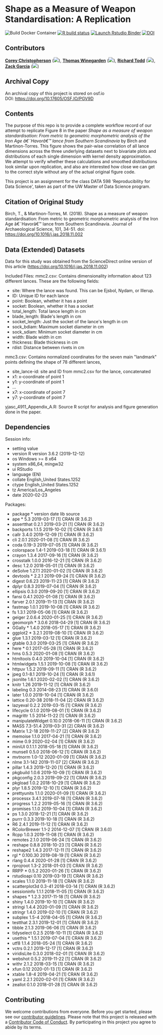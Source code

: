 # Shape as a Measure of Weapon Standardisation: A Replication

<!-- badges: start -->
![Build Docker Container](https://github.com/UW-MSDS-DATA-598-Reproducibility-WI20/Christopherson-Garcia-Todd-Winegarden-replication-project/workflows/Build-Docker-Container/badge.svg)
[![R build status](https://github.com/rcctodd/-Christopherson-Garcia-Todd-Winegarden-replication-project/workflows/R-CMD-check/badge.svg)](https://github.com/rcctodd/-Christopherson-Garcia-Todd-Winegarden-replication-project/actions)
[![Launch Rstudio Binder](http://mybinder.org/badge_logo.svg)](https://mybinder.org/v2/gh/rcctodd/-Christopherson-Garcia-Todd-Winegarden-replication-project/master?urlpath=rstudio)
[![DOI](https://img.shields.io/badge/OSF-DOI%3A%2010.17605%2FOSF.IO%2FXXXX-brightgreen)](https://doi.org/10.17605/OSF.IO/XXXX)
<!-- badges: end -->
 
## Contributors

[__Corey Christopherson__](https://github.com/chrico7 "Corey Christopherson on Github") ([![](https://orcid.org/sites/default/files/images/orcid_16x16.png)](https://orcid.org/0000-0001-6470-1146)), [__Thomas Winegarden__](https://github.com/ThomasWinegarden "Thomas Winegarden on Github")  ([![](https://orcid.org/sites/default/files/images/orcid_16x16.png)](https://orcid.org/0000-0003-1912-1964)), [__Richard Todd__](https://github.com/rcctodd "Richard Todd on Github")  ([![](https://orcid.org/sites/default/files/images/orcid_16x16.png)](https://orcid.org/0000-0003-2083-9631)), [__Zack Garcia__](https://github.com/zacharyfgarcia "Zack Garcia on Github")  ([![](https://orcid.org/sites/default/files/images/orcid_16x16.png)](https://orcid.org/0000-0002-6538-5592))

## Archival Copy

An archival copy of this project is stored on osf.io  
DOI: https://doi.org/10.17605/OSF.IO/PGV9D

## Contents

The purpose of this repo is to provide a complete workflow record of our attempt to replicate Figure 8 in the paper _Shape as a measure of weapon standardisation: From metric to geometric morphometric analysis of the Iron Age â€˜Havorâ€™ lance from Southern Scandinavia_ by Birch and Martinon-Torres. This figure shows the pair-wise correlation of all lance dimensions across the three underlying datasets next to bivariate plots and distributions of each single dimension with kernel density approximation. We attempt to verify whether these calculations and smoothed distributions look similar upon replication, and also are interested how close we can get to the correct style without any of the actual original figure code.

This project is an assignment for the class DATA 598 'Reproducibility for Data Science', taken as part of the UW Master of Data Science program.

## Citation of Original Study

Birch, T., & Martinon-Torres, M. (2018). Shape as a measure of weapon standardisation: From 
    metric to geometric morphometric analysis of the Iron Age â€˜Havorâ€™ lance from Southern
    Scandinavia. Journal of Archaeological Science, 101, 34-51. doi: 
    https://doi.org/10.1016/j.jas.2018.11.002


## Data (Extended) Datasets

Data for this study was obtained from the ScienceDirect online version of this article (https://doi.org/10.1016/j.jas.2018.11.002)

Included Files:
mmc2.csv: Contains dimensionality information about 123 different lances. These are the following fields: 

- site: Where the lance was found. This can be Ejsbol, Nydam, or Illerup. 
- ID: Unique ID for each lance
- point: Boolean, whether it has a point
- socket: Boolean, whether it has a socket 
- total_length: Total lance length in cm
- blade_length: Blade's length in cm
- socket_length: Just the socket of the lance's length in cm
- sock_bdiam: Maximum socket diameter in cm
- sock_sdiam: Minimum socket diameter in cm
- width: Blade width in cm
- thickness: Blade thickness in cm
- rdist: Distance between rivets in cm
	
mmc3.csv: Contains normalized coordinates for the seven main "landmark" points defining the shape of 78 different lances,
- site_lance-id: site and ID from mmc2.csv for the lance, concatenated
- x1: x-coordinate of point 1
- y1: y-coordinate of point 1
- ...
- x7: x-coordinate of point 7
- y7: y-coordinate of point 7

yjasc_4911_Appendix_A.R: Source R script for analysis and figure generation done in the paper. 

## Dependencies

Session info:
- setting  value                       
- version  R version 3.6.2 (2019-12-12)
- os       Windows >= 8 x64            
- system   x86_64, mingw32             
- ui       RStudio                     
- language (EN)                        
- collate  English_United States.1252  
- ctype    English_United States.1252  
- tz       America/Los_Angeles         
- date     2020-02-23                  

Packages:
- package          * version  date       lib source        
- ape              * 5.3      2019-03-17 [1] CRAN (R 3.6.2)
- assertthat         0.2.1    2019-03-21 [1] CRAN (R 3.6.2)
- backports          1.1.5    2019-10-02 [1] CRAN (R 3.6.1)
- callr              3.4.0    2019-12-09 [1] CRAN (R 3.6.2)
- cli                2.0.1    2020-01-08 [1] CRAN (R 3.6.2)
- coda               0.19-3   2019-07-05 [1] CRAN (R 3.6.2)
- colorspace         1.4-1    2019-03-18 [1] CRAN (R 3.6.1)
- crayon             1.3.4    2017-09-16 [1] CRAN (R 3.6.2)
- crosstalk          1.0.0    2016-12-21 [1] CRAN (R 3.6.2)
- desc               1.2.0    2018-05-01 [1] CRAN (R 3.6.2)
- deSolve            1.27.1   2020-01-02 [1] CRAN (R 3.6.2)
- devtools         * 2.2.1    2019-09-24 [1] CRAN (R 3.6.2)
- digest             0.6.23   2019-11-23 [1] CRAN (R 3.6.2)
- dplyr              0.8.3    2019-07-04 [1] CRAN (R 3.6.2)
- ellipsis           0.3.0    2019-09-20 [1] CRAN (R 3.6.2)
- fansi              0.4.1    2020-01-08 [1] CRAN (R 3.6.2)
- farver             2.0.1    2019-11-13 [1] CRAN (R 3.6.2)
- fastmap            1.0.1    2019-10-08 [1] CRAN (R 3.6.2)
- fs                 1.3.1    2019-05-06 [1] CRAN (R 3.6.2)
- geiger             2.0.6.4  2020-01-25 [1] CRAN (R 3.6.2)
- geomorph         * 3.0.6    2018-04-29 [1] CRAN (R 3.6.2)
- GGally           * 1.4.0    2018-05-17 [1] CRAN (R 3.6.2)
- ggplot2          * 3.2.1    2019-08-10 [1] CRAN (R 3.6.2)
- glue               1.3.1    2019-03-12 [1] CRAN (R 3.6.2)
- gtable             0.3.0    2019-03-25 [1] CRAN (R 3.6.2)
- here             * 0.1      2017-05-28 [1] CRAN (R 3.6.2)
- hms                0.5.3    2020-01-08 [1] CRAN (R 3.6.2)
- htmltools          0.4.0    2019-10-04 [1] CRAN (R 3.6.2)
- htmlwidgets        1.5.1    2019-10-08 [1] CRAN (R 3.6.2)
- httpuv             1.5.2    2019-09-11 [1] CRAN (R 3.6.2)
- jpeg               0.1-8.1  2019-10-24 [1] CRAN (R 3.6.1)
- jsonlite           1.6.1    2020-02-02 [1] CRAN (R 3.6.2)
- knitr              1.26     2019-11-12 [1] CRAN (R 3.6.2)
- labeling           0.3      2014-08-23 [1] CRAN (R 3.6.0)
- later              1.0.0    2019-10-04 [1] CRAN (R 3.6.2)
- lattice            0.20-38  2018-11-04 [2] CRAN (R 3.6.2)
- lazyeval           0.2.2    2019-03-15 [1] CRAN (R 3.6.2)
- lifecycle          0.1.0    2019-08-01 [1] CRAN (R 3.6.2)
- magrittr           1.5      2014-11-22 [1] CRAN (R 3.6.2)
- manipulateWidget   0.10.0   2018-06-11 [1] CRAN (R 3.6.2)
- MASS               7.3-51.4 2019-03-31 [2] CRAN (R 3.6.2)
- Matrix             1.2-18   2019-11-27 [2] CRAN (R 3.6.2)
- memoise            1.1.0    2017-04-21 [1] CRAN (R 3.6.2)
- mime               0.9      2020-02-04 [1] CRAN (R 3.6.2)
- miniUI             0.1.1.1  2018-05-18 [1] CRAN (R 3.6.2)
- munsell            0.5.0    2018-06-12 [1] CRAN (R 3.6.2)
- mvtnorm            1.0-12   2020-01-09 [1] CRAN (R 3.6.2)
- nlme               3.1-142  2019-11-07 [2] CRAN (R 3.6.2)
- pillar             1.4.3    2019-12-20 [1] CRAN (R 3.6.2)
- pkgbuild           1.0.6    2019-10-09 [1] CRAN (R 3.6.2)
- pkgconfig          2.0.3    2019-09-22 [1] CRAN (R 3.6.2)
- pkgload            1.0.2    2018-10-29 [1] CRAN (R 3.6.2)
- plyr               1.8.5    2019-12-10 [1] CRAN (R 3.6.2)
- prettyunits        1.1.0    2020-01-09 [1] CRAN (R 3.6.2)
- processx           3.4.1    2019-07-18 [1] CRAN (R 3.6.2)
- progress           1.2.2    2019-05-16 [1] CRAN (R 3.6.2)
- promises           1.1.0    2019-10-04 [1] CRAN (R 3.6.2)
- ps                 1.3.0    2018-12-21 [1] CRAN (R 3.6.2)
- purrr              0.3.3    2019-10-18 [1] CRAN (R 3.6.2)
- R6                 2.4.1    2019-11-12 [1] CRAN (R 3.6.2)
- RColorBrewer       1.1-2    2014-12-07 [1] CRAN (R 3.6.0)
- Rcpp               1.0.3    2019-11-08 [1] CRAN (R 3.6.2)
- remotes            2.1.0    2019-06-24 [1] CRAN (R 3.6.2)
- reshape            0.8.8    2018-10-23 [1] CRAN (R 3.6.2)
- reshape2           1.4.3    2017-12-11 [1] CRAN (R 3.6.2)
- rgl              * 0.100.30 2019-08-19 [1] CRAN (R 3.6.2)
- rlang              0.4.4    2020-01-28 [1] CRAN (R 3.6.2)
- rprojroot          1.3-2    2018-01-03 [1] CRAN (R 3.6.2)
- RRPP             * 0.5.2    2020-01-26 [1] CRAN (R 3.6.2)
- rstudioapi         0.10     2019-03-19 [1] CRAN (R 3.6.2)
- scales             1.1.0    2019-11-18 [1] CRAN (R 3.6.2)
- scatterplot3d      0.3-41   2018-03-14 [1] CRAN (R 3.6.2)
- sessioninfo        1.1.1    2018-11-05 [1] CRAN (R 3.6.2)
- shapes           * 1.2.3    2017-11-18 [1] CRAN (R 3.6.2)
- shiny              1.4.0    2019-10-10 [1] CRAN (R 3.6.2)
- stringi            1.4.4    2020-01-09 [1] CRAN (R 3.6.2)
- stringr            1.4.0    2019-02-10 [1] CRAN (R 3.6.2)
- subplex            1.5-4    2018-04-05 [1] CRAN (R 3.6.2)
- testthat           2.3.1    2019-12-01 [1] CRAN (R 3.6.2)
- tibble             2.1.3    2019-06-06 [1] CRAN (R 3.6.2)
- tidyselect         0.2.5    2018-10-11 [1] CRAN (R 3.6.2)
- usethis          * 1.5.1    2019-07-04 [1] CRAN (R 3.6.2)
- utf8               1.1.4    2018-05-24 [1] CRAN (R 3.6.2)
- vctrs              0.2.1    2019-12-17 [1] CRAN (R 3.6.2)
- viridisLite        0.3.0    2018-02-01 [1] CRAN (R 3.6.2)
- webshot            0.5.2    2019-11-22 [1] CRAN (R 3.6.2)
- withr              2.1.2    2018-03-15 [1] CRAN (R 3.6.2)
- xfun               0.12     2020-01-13 [1] CRAN (R 3.6.2)
- xtable             1.8-4    2019-04-21 [1] CRAN (R 3.6.2)
- yaml               2.2.1    2020-02-01 [1] CRAN (R 3.6.2)
- zeallot            0.1.0    2018-01-28 [1] CRAN (R 3.6.2)
 

## Contributing
 
We welcome contributions from everyone. Before you get started, please see our [contributor guidelines](https://github.com/rcctodd/598A_replication_project/blob/master/CONTRIBUTING.md). Please note that this project is released with a [Contributor Code of Conduct](https://github.com/rcctodd/598A_replication_project/blob/master/CODE_OF_CONDUCT.md). By participating in this project you agree to abide by its terms.
